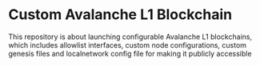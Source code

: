 # Custom Avalanche L1 Blockchain 
This repository is about launching configurable Avalanche L1 blockchains, which includes allowlist interfaces, custom node configurations, custom genesis files and localnetwork config file for making it publicly accessible
